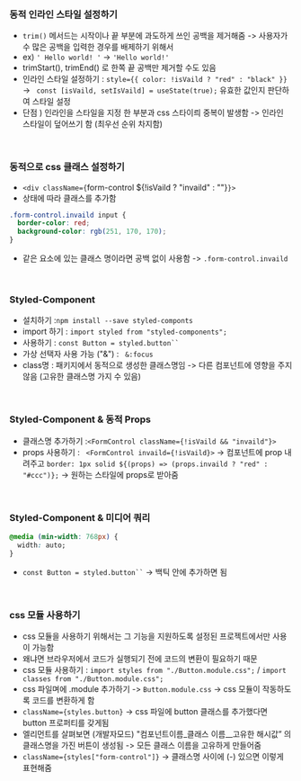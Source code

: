 <br/>
<br/>

### 동적 인라인 스타일 설정하기

- `trim()` 메서드는 시작이나 끝 부분에 과도하게 쓰인 공백을 제거해줌 -> 사용자가 수 많은 공백을 입력한 경우를 배제하기 위해서
- ex) `' Hello world! '` -> `'Hello world!'`
- trimStart(), trimEnd() 로 한쪽 끝 공백만 제거할 수도 있음
- 인라인 스타일 설정하기 : `style={{ color: !isVaild ? "red" : "black" }}` -> ` const [isVaild, setIsVaild] = useState(true);` 유효한 값인지 판단하여 스타일 설정
- 단점 ) 인라인을 스타일을 지정 한 부분과 css 스타이릐 중복이 발생함 -> 인라인 스타일이 덮어쓰기 함 (최우선 순위 차지함)

<br/>

### 동적으로 css 클래스 설정하기

- `<div className={`form-control ${!isVaild ? "invaild" : ""}`}>`
- 상태에 따라 클래스를 추가함

```css
.form-control.invaild input {
  border-color: red;
  background-color: rgb(251, 170, 170);
}
```

- 같은 요소에 있는 클래스 명이라면 공백 없이 사용함 -> `.form-control.invaild`

<br/>

### Styled-Component

- 설치하기 :`npm install --save styled-componts`
- import 하기 : `import styled from "styled-components";`
- 사용하기 : ` const Button = styled.button``  `
- 가상 선택자 사용 가능 ("&") : ` &:focus`
- class명 : 패키지에서 동적으로 생성한 클래스명임 -> 다른 컴포넌트에 영향을 주지않음 (고유한 클래스명 가지 수 있음)

<br/>

### Styled-Component & 동적 Props

- 클래스명 추가하기 :`<FormControl className={!isVaild && "invaild"}>`
- props 사용하기 : ` <FormControl invaild={!isVaild}>` -> 컴포넌트에 prop 내려주고
  `border: 1px solid ${(props) => (props.invaild ? "red" : "#ccc")};` -> 원하는 스타일에 props로 받아줌

<br/>

### Styled-Component & 미디어 쿼리

```css
@media (min-width: 768px) {
  width: auto;
}
```

- ` const Button = styled.button`` ` -> 백틱 안에 추가하면 됨

<br/>

### css 모듈 사용하기

- css 모듈을 사용하기 위해서는 그 기능을 지원하도록 설정된 프로젝트에서만 사용이 가능함
- 왜냐면 브라우저에서 코드가 실행되기 전에 코드의 변환이 필요하기 때문
- css 모듈 사용하기 : `import styles from "./Button.module.css";` / `import classes from "./Button.module.css";`
- css 파일며에 .module 추가하기 -> `Button.module.css` -> css 모듈이 작동하도록 코드를 변환하게 함
- `className={styles.button}` -> css 파일에 button 클래스를 추가했다면 button 프로퍼티를 갖게됨
- 엘리먼트를 살펴보면 (개발자모드) "컴포넌트이름\_클래스 이름\_\_고유한 해시값” 의 클래스명을 가진 버튼이 생성됨 -> 모든 클래스 이름을 고유하게 만들어줌
- `className={styles["form-control"]}` -> 클래스명 사이에 (-) 있으면 이렇게 표현해줌

<br/>
<br/>

